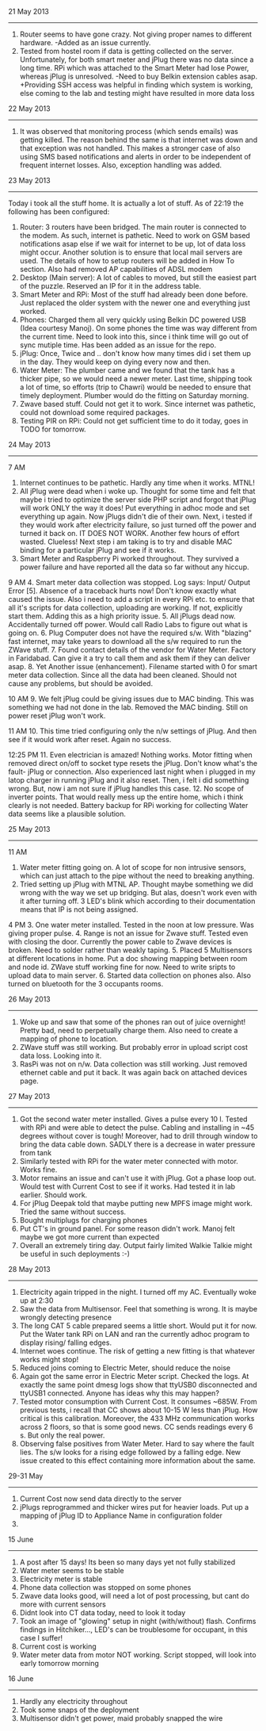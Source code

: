 21 May 2013
***

1. Router seems to have gone crazy. Not giving proper names to different hardware.
-Added as an issue currently.
2. Tested from hostel room if data is getting collected on the server. Unfortunately, 
for both smart meter and jPlug there was no data since a long time. RPi which was 
attached to the Smart Meter had lose Power, whereas jPlug is unresolved. 
-Need to buy Belkin extension cables asap.
+Providing SSH access was helpful in finding which system is working,
else coming to the lab and testing might have resulted in more data loss


22 May 2013
***

1. It was observed that monitoring process (which sends emails) was getting killed.
The reason behind the same is that internet was down and that exception was not handled.
This makes a stronger case of also using SMS based notifications and alerts in order
to be independent of frequent internet losses. Also, exception handling was added.


23 May 2013
***

Today i took all the stuff home. It is actually a lot of stuff. As of 22:19 the following has
been configured:

1. Router: 3 routers have been bridged. The main router is connected to the modem. As such, internet
is pathetic. Need to work on GSM based notifications asap else if we wait for internet to be up,
lot of data loss might occur. Another solution is to ensure that local mail servers are used.
The details of how to setup routers will be added in How To section. Also had removed AP capabilities
of ADSL modem
2. Desktop (Main server): A lot of cables to moved, but still the easiest part of the puzzle. Reserved 
an IP for it in the address table.
3. Smart Meter and RPi: Most of the stuff had already been done before. Just replaced the
older system with the newer one and everything just worked.
4. Phones: Charged them all very quickly using Belkin DC powered USB (Idea courtesy Manoj). 
On some phones the time was way different from the current time. Need to look into this, since
i think time will go out of sync mutiple time. Has been added as an issue for the repo.
5. jPlug: Once, Twice and .. don't know how many times did i set them up in the day. They 
would keep on dying every now and then.
6. Water Meter: The plumber came and we found that the tank has a thicker pipe, so we 
would need a newer meter. Last time, shipping took a lot of time, so efforts (trip
to Chawri)  would be needed to ensure that timely deployment. Plumber would do the
fitting on Saturday morning.
7. Zwave based stuff. Could not get it to work. Since internet was pathetic, could not
download some required packages. 
8. Testing PIR on RPi: Could not get sufficient time to do it today, goes in TODO for
tomorrow.

24 May 2013
***

7 AM
1. Internet continues to be pathetic. Hardly any time when it works. MTNL!
2. All jPlug were dead when i woke up. Thought for some time and felt that maybe i tried
to optimize the server side PHP script and forgot that jPlug will work ONLY the way it does!
Put everything in adhoc mode and set everything up again. Now jPlugs didn't die of their own.
Next, i tested if they would work after electricity failure, so just turned off the power
and turned it back on. IT DOES NOT WORK. Another few hours of effort wasted. Clueless!
Next step i am taking is to try and disable MAC binding for a particular jPlug and see if
it works.
3. Smart Meter and Raspberry Pi worked throughout. They survived a power failure and have
reported all the data so far without any hiccup.

9 AM
4. Smart meter data collection was stopped. Log says: Input/ Output Error [5]. Absence of a 
traceback hurts now! Don't know exactly what caused the issue. Also i need to add a script in 
every RPi etc. to ensure that all it's scripts for data collection, uploading are working.
If not, explicitly start them. Adding this as a high priority issue. 
5. All jPlugs dead now. Accidentally turned off power. Would call Radio Labs to figure out
what is going on.
6. Plug Computer does not have the required s/w. With "blazing" fast internet, may take years 
to download all the s/w required to run the ZWave stuff.
7. Found contact details of the vendor for Water Meter. Factory in Faridabad. Can give it a try
to call them and ask them if they can deliver asap.
8. Yet Another issue (enhancement). Filename started with 0 for smart meter data collection.
Since all the data had been cleaned. Should not cause any problems, but should be avoided.

10 AM
9. We felt jPlug could be giving issues due to MAC binding. This was something we had not
done in the lab. Removed the MAC binding. Still on power reset jPlug won't work.

11 AM
10. This time tried configuring only the n/w settings of jPlug. And then see if it would
work after reset. Again no success. 

12:25 PM
11. Even electrician is amazed! Nothing works. Motor fitting when removed direct on/off to
socket type resets the jPlug. Don't know what's the fault- jPlug or connection. Also experienced
last night when i plugged in my latop charger in running jPlug and it also reset. Then, i felt 
i did something wrong. But, now i am not sure if jPlug handles this case.
12. No scope of inverter points. That would really mess up the entire home, which i think clearly is 
not needed. Battery backup for RPi working for collecting Water data seems like a plausible solution.
 
25 May 2013
***

11 AM
1. Water meter fitting going on. A lot of scope for non intrusive sensors, 
which can just attach to the pipe without the need to breaking anything.
2. Tried setting up jPlug with MTNL AP. Thought maybe something we did wrong
with the way we set up bridging. But alas, doesn't work even with it after 
turning off. 3 LED's blink which according to their documentation means that
IP is not being assigned. 

4 PM
3. One water meter installed. Tested in the noon at low pressure. Was giving 
proper pulse.
4. Range is not an issue for Zwave stuff. Tested even with closing the door.
Currently the power cable to Zwave devices is broken. Need to solder rather 
than weakly taping.
5. Placed 5 Multisensors at different locations in home. Put a doc showing
mapping between room and node id. ZWave stuff working fine for now. Need
to write sripts to upload data to main server.
6. Started data collection on phones also. Also turned on bluetooth for
the 3 occupants rooms.
 
26 May 2013
***

1. Woke up and saw that some of the phones ran out of juice overnight! Pretty bad,
need to perpetually charge them. Also need to create a mapping of phone to location.
2. ZWave stuff was still working. But probably error in upload script cost data loss.
Looking into it.
3. RasPi was not on n/w. Data collection was still working. Just removed ethernet cable
and put it back. It was again back on attached devices page.

27 May 2013
***

1. Got the second water meter installed. Gives a pulse every 10 l. Tested with RPi
and were able to detect the pulse. Cabling and installing in ~45 degrees without cover
is tough! Moreover, had to drill through window to bring the data cable down.
SADLY there is a decrease in water pressure from tank
2. Similarly tested with RPi for the water meter connected with motor. Works fine.
3. Motor remains an issue and can't use it with jPlug. Got a phase loop out. Would
test with Current Cost to see if it works. Had tested it in lab earlier. Should work.
4. For jPlug Deepak told that maybe putting new MPFS image might work. Tried the same
without success.
5. Bought multiplugs for charging phones
6. Put CT's in ground panel. For some reason didn't work. Manoj felt maybe we got more
current than expected
7. Overall an extremely tiring day. Output fairly limited
Walkie Talkie might be useful in such deployments :-)

28 May 2013
***

1. Electricity again tripped in the night. I turned off my AC. Eventually woke up 
at 2:30
2. Saw the data from Multisensor. Feel that something is wrong. It is maybe wrongly
detecting presence
3. The long CAT 5 cable prepared seems a little short. Would put it for now.
Put the Water tank RPi on LAN and ran the currently adhoc program to display rising/
falling edges.
4. Internet woes continue. The risk of getting a new fitting is that whatever works
might stop!
5. Reduced joins coming to Electric Meter, should reduce the noise
6. Again got the same error in Electric Meter script. Checked the logs.
At exactly the same point dmesg logs show that ttyUSB0 disconnected and ttyUSB1 
connected. Anyone has ideas why this may happen?
7. Tested motor consumption with Current Cost. It consumes ~685W. From previous 
tests, i recall that CC shows about 10-15 W less than jPlug. How critical is this 
calibration. Moreover, the 433 MHz communication works across 2 floors, so that is
some good news. CC sends readings every 6 s. But only the real power.
8. Observing false positives from Water Meter. Hard to say where the fault lies.
The s/w looks for a rising edge followed by a falling edge. New issue created 
to this effect containing more information about the same.

29-31 May
***

1. Current Cost now send data directly to the server
2. jPlugs reprogrammed and thicker wires put for heavier loads. Put up a mapping
of jPlug ID to Appliance Name in configuration folder
3. 


15 June
***

1. A post after 15 days! Its been so many days yet not fully stabilized
2. Water meter seems to be stable
3. Electricity meter is stable
4. Phone data collection was stopped on some phones
5. Zwave data looks good, will need a lot of post processing, but cant do more
with current sensors
6. Didnt look into CT data today, need to look it today
7. Took an image of "glowing" setup in night (with/without) flash.
Confirms findings in Hitchiker..., LED's can be troublesome for 
occupant, in this case I suffer!
8. Current cost is working
9. Water meter data from motor NOT working. Script stopped, will look into early tomorrow morning

16 June
***

1. Hardly any electricity throughout
2. Took some snaps of the deployment
3. Multisensor didn't get power, maid probably snapped the wire

